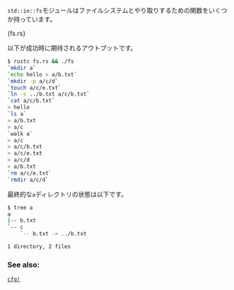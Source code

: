 <!-- The `std::io::fs` module contains several functions that deal with the
filesystem. -->
`std::io::fs`モジュールはファイルシステムとやり取りするための関数をいくつか持っています。

{fs.rs}

<!-- Here's the expected successful output: -->
以下が成功時に期待されるアウトプットです。

``` bash
$ rustc fs.rs && ./fs
`mkdir a`
`echo hello > a/b.txt`
`mkdir -p a/c/d`
`touch a/c/e.txt`
`ln -s ../b.txt a/c/b.txt`
`cat a/c/b.txt`
> hello
`ls a`
> a/b.txt
> a/c
`walk a`
> a/c
> a/c/b.txt
> a/c/e.txt
> a/c/d
> a/b.txt
`rm a/c/e.txt`
`rmdir a/c/d`
```

<!-- And the final state of the `a` directory is: -->
最終的な`a`ディレクトリの状態は以下です。

``` bash
$ tree a
a
|-- b.txt
`-- c
    `-- b.txt -> ../b.txt

1 directory, 2 files
```

### See also:

[`cfg!`][cfg]

[cfg]: ../attribute/cfg.html
